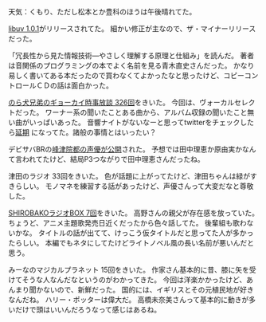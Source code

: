 天気：くもり、ただし松本とか豊科のほうは午後晴れてた。

[libuv 1.0.1](https://github.com/libuv/libuv/releases/tag/v1.0.1)がリリースされてた。
細かい修正が主なので、ザ・マイナーリリースだった。

「冗長性から見た情報技術―やさしく理解する原理と仕組み」を読んだ。
著者は音関係のプログラミングの本でよく名前を見る青木直史さんだった。
かなり易しく書いてある本だったので買わなくてよかったなと思ったけど、コピーコントロールＣＤの話は面白かった。

[のら犬兄弟のギョーカイ時事放談 326回](http://www.norainu-jiji.com/contents/hp0012/index02820000.html)をきいた。
今回は、ヴォーカルセレクトだった。
ワーナー系の聞いたことある曲から、アルバム収録の聞いたこと無い曲がいっぱいあった。
音響ナイトがないなーと思ってtwitterをチェックしたら[延期](https://twitter.com/norainu_jiji/status/535014079547441152)
になってた。諸般の事情とはいったい？

デビサバBRの[峰津院都の声優が公開](http://www.famitsu.com/news/201411/27066503.html)された。
予想では田中理恵か原由実かなんて言われてたけど、結局P3つながりで田中理恵さんだったね。

津田のラジオ 33回をきいた。
色が話題に上がってたけど、津田ちゃんは緑がすきらしい。
モノマネを練習する話があったけど、声優さんって大変だなと尊敬した。

[SHIROBAKOラジオBOX 7回](http://www.onsen.ag/program/shirobako/)をきいた。
高野さんの親父が存在感を放っていた。
ちょうど、アニメ主題歌発売日近くだったから色々話してた。
後輩組も歌わないかな。
タイトルの話が出てて、けっこう仮タイトルだと思ってた人が多かったらしい。
本編でもネタにしてたけどライトノベル風の長い名前が悪いんだと思う。

みーなのマジカルプラネット 15回をきいた。
作家さん基本的に昔、膝に矢を受けてそうな人なんだなというのがわかってきた。
今回は洋楽かかったけど、あんまり聞かないので、新鮮だった。
国的には、イギリスとその元植民地が好きなんだね。
ハリー・ポッターは偉大だ。
高橋未奈美さんって基本的に動きが多いだけで頭はいいんだろうなって感じはあるね。
